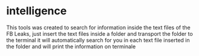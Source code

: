 # intelligence
This tools was created to search for information inside the text files of the FB Leaks, just insert the text files inside a folder and transport the folder to the terminal it will automatically search for you in each text file inserted in the folder and will print the information on terminale
